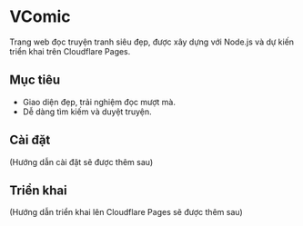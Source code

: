 # VComic

Trang web đọc truyện tranh siêu đẹp, được xây dựng với Node.js và dự kiến triển khai trên Cloudflare Pages.

## Mục tiêu

- Giao diện đẹp, trải nghiệm đọc mượt mà.
- Dễ dàng tìm kiếm và duyệt truyện.

## Cài đặt

(Hướng dẫn cài đặt sẽ được thêm sau)

## Triển khai

(Hướng dẫn triển khai lên Cloudflare Pages sẽ được thêm sau) 